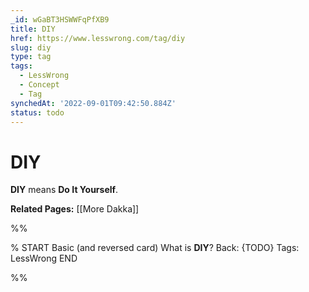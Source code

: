 ```yaml
---
_id: wGaBT3HSWWFqPfXB9
title: DIY
href: https://www.lesswrong.com/tag/diy
slug: diy
type: tag
tags:
  - LessWrong
  - Concept
  - Tag
synchedAt: '2022-09-01T09:42:50.884Z'
status: todo
---
```


# DIY

**DIY** means **Do It Yourself**. 

**Related Pages:** [[More Dakka]]


%%

% START
Basic (and reversed card)
What is **DIY**?
Back: {TODO}
Tags: LessWrong
END
<!--ID: 1663157010804-->


%%
	
